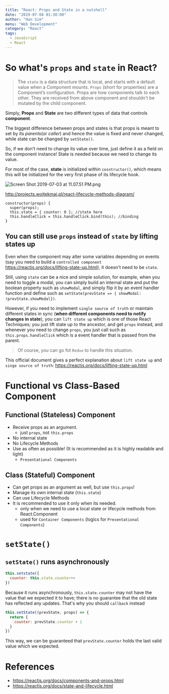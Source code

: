 ```yaml
---
title: "React: Props and State in a nutshell"
date: "2019-07-04 01:30:00"
author: "Han Sim"
menu: "Web Development"
category: "React"
tags:
  - JavaScript
  - React
---
```


# So what's `props` and `state` in React?

> The `state` is a data structure that is local, and starts with a default value when a Component mounts.
> `Props` (short for properties) are a Component’s configuration. Props are how components talk to each other. They are received from above component and shouldn't be mutated by the child component.

Simply, **Props** and **State** are two different types of data that controls **component**.

The biggest difference between props and states is that props is meant to set by its _parents_(or _caller_) and hence the value is fixed and never changed, while state can be changed by `setState()`.

So, if we don't need to change its value over time, just define it as a field on the component instance! State is needed because we need to change its value.

For most of the case, **state** is initialized within `cosntructor()`, which means this will be initialized for the very first phase of its lifecycle hook.

![Screen Shot 2019-07-03 at 11.07.51 PM.png](https://i.loli.net/2019/07/04/5d1d6d976f01319289.png)

http://projects.wojtekmaj.pl/react-lifecycle-methods-diagram/

```JavaScript{3}
constructor(props) {
  super(props);
  this.state = { counter: 0 }; //state here
  this.handleClick = this.handleClick.bind(this); //binding
}
```

## You can still use `props` instead of `state` by lifting states up

Even when the component may alter some variables depending on events (say you need to build a `controlled component` https://reactjs.org/docs/lifting-state-up.html), it doesn't need to be `state`.

Still, using `state` can be a nice and simple solution, for example, when you need to toggle a modal, you can simply build an internal state and put the boolean property such as `showModal`, and simply flip it by an event handler function and define such as `setState(prevState => { showModal: !prevState.showModal})`.

However, if you need to implement `single source of truth` or maintain different states in sync (**when different components need to notify changes in state**), you can `lift state up` which is one of those React Techniques; you just lift state up to the ancestor, and get `props` instead, and whenever you need to change `props`, you just call such as `this.props.handleClick` which is a event handler that is passed from the parent.

> Of course, you can go fot `Redux` to handle this situation.

This official document gives a perfect explanation about `lift state up` and `singe source of truth`: https://reactjs.org/docs/lifting-state-up.html

# Functional vs Class-Based Component

## Functional (Stateless) Component

- Receive props as an argument.
  - just `props`, not `this.props`
- No internal state
- No Lifecycle Methods
- Use as often as possible! (It is recommended as it is highly readable and light)
  - `Presentational Components`

## Class (Stateful) Component

- Can get props as an argument as well, but use `this.props`!
- Manage its own internal state (`this.state`)
- Can use Lifecycle Methods
- It is recommended to use it only when its needed.
  - only when we need to use a local state or lifecycle methods from React.Component
  - used for `Container Components` (logics for `Presentational Components`)

# `setState()`

## `setState()` runs asynchronously

```JavaScript
this.setstate({
  counter: this.state.counter++
})
```

Because it runs asynchronously, `this.state.counter` may not have the value that we expected it to have; there is no guarantee that the old state has reflected any updates. That's why you should `callback` instead

```JavaScript
this.setState((prevState, props) => {
  return {
    counter: prevState.counter + 1
  }
})
```

This way, we can be guaranteed that `prevState.counter` holds the last valid value which we expected.

# References

- https://reactjs.org/docs/components-and-props.html
- https://reactjs.org/docs/state-and-lifecycle.html
